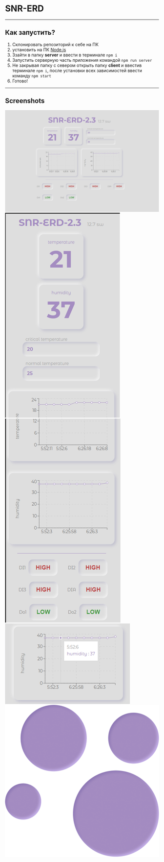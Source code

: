 # SNR-ERD

---

## Как запустить?
1. Склонировать репозиторий к себе на ПК
2. установить на ПК [Node.js](https://nodejs.org/en)
3. 3зайти в папку **server** и ввести в терминале `npm i`
4. Запустить серверную часть приложения командой `npm run server`
5. Не закрывая папку с севером открыть папку **client** и ввестив терминале `npm i`, после установки всех зависимостей ввести команду `npm start`
6. Готово!

---

## Screenshots
![Дескторпная версия](https://github.com/flogea/SNR-ERD/blob/main/screenshots/snr-main.png)
![Мобильная версия](https://github.com/flogea/SNR-ERD/blob/main/screenshots/snr-phone.png)
![Мобильная версия](https://github.com/flogea/SNR-ERD/blob/main/screenshots/snr-phone-2.png)
![график полученных данных](https://github.com/flogea/SNR-ERD/blob/main/screenshots/snr-chart.png)
![Лого](https://github.com/flogea/SNR-ERD/blob/main/screenshots/logo.png)
